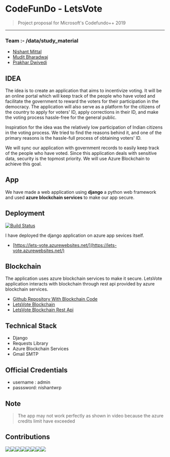 # CodeFunDo - LetsVote

>Project proposal for Microsoft's Codefundo++ 2019

---
### Team :- /data/study_material

* [Nishant Mittal](https://www.github.com/nishantwrp)
* [Mudit Bharadwaj](https://github.com/muditbhardwaj195)
* [Prakhar Dwivedi](https://github.com/meowmeow321)

## IDEA

The idea is to create an application that aims to incentivize voting. It will be an online portal which will keep track of the people who have voted and facilitate the government to reward the voters for their participation in the democracy. The application will also serve as a platform for the citizens of the country to apply for voters' ID, apply corrections in their ID, and make the voting process hassle-free for the general public.  


Inspiration for the idea was the relatively low participation of Indian citizens in the voting process. We tried to find the reasons behind it, and one of the primary reasons is the hassle-full process of obtaining voters' ID. 

We will sync our application with government records to easily keep track of the people who have voted. Since this application deals with sensitive data, security is the topmost priority. We will use Azure Blockchain to achieve this goal.

## App
We have made a web application using **django** a python web framework and used **azure blockchain services** to make our app secure.

## Deployment

[![Build Status](https://dev.azure.com/nishantwrp/lets-vote/_apis/build/status/lets-vote%20-%20CI?branchName=master)](https://dev.azure.com/nishantwrp/lets-vote/_build/latest?definitionId=1&branchName=master)

I have deployed the django application on azure app sevices itself.

- [https://lets-vote.azurewebsites.net/](https://lets-vote.azurewebsites.net/)

## Blockchain
The application uses azure blockchain services to make it secure. LetsVote application interacts with blockchain through rest api provided by azure blockchain services.

- [Github Repository With Blockchain Code](https://github.com/nishantwrp/Codefundo-2k19-Blockchain)
- [LetsVote Blockchain](https://codefundo-oz5vuz.azurewebsites.net/applications)
- [LetsVote Blockchain Rest Api](https://codefundo-oz5vuz-api.azurewebsites.net/swagger/ui/index.html)

## Technical Stack
- Django
- Requests Library
- Azure Blockchain Services
- Gmail SMTP

## Official Credentials
- username : admin
- passsword: nishantwrp

## Note
> The app may not work perfectly as shown in video because the azure credits limit have exceeded

## Contributions

[![](https://sourcerer.io/fame/nishantwrp/nishantwrp/Codefundo-2k19/images/0)](https://sourcerer.io/fame/nishantwrp/nishantwrp/Codefundo-2k19/links/0)[![](https://sourcerer.io/fame/nishantwrp/nishantwrp/Codefundo-2k19/images/1)](https://sourcerer.io/fame/nishantwrp/nishantwrp/Codefundo-2k19/links/1)[![](https://sourcerer.io/fame/nishantwrp/nishantwrp/Codefundo-2k19/images/2)](https://sourcerer.io/fame/nishantwrp/nishantwrp/Codefundo-2k19/links/2)[![](https://sourcerer.io/fame/nishantwrp/nishantwrp/Codefundo-2k19/images/3)](https://sourcerer.io/fame/nishantwrp/nishantwrp/Codefundo-2k19/links/3)[![](https://sourcerer.io/fame/nishantwrp/nishantwrp/Codefundo-2k19/images/4)](https://sourcerer.io/fame/nishantwrp/nishantwrp/Codefundo-2k19/links/4)[![](https://sourcerer.io/fame/nishantwrp/nishantwrp/Codefundo-2k19/images/5)](https://sourcerer.io/fame/nishantwrp/nishantwrp/Codefundo-2k19/links/5)[![](https://sourcerer.io/fame/nishantwrp/nishantwrp/Codefundo-2k19/images/6)](https://sourcerer.io/fame/nishantwrp/nishantwrp/Codefundo-2k19/links/6)[![](https://sourcerer.io/fame/nishantwrp/nishantwrp/Codefundo-2k19/images/7)](https://sourcerer.io/fame/nishantwrp/nishantwrp/Codefundo-2k19/links/7)
